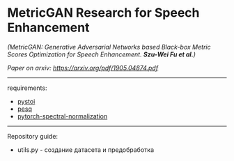 # MetricGAN Research for Speech Enhancement

*(MetricGAN: Generative Adversarial Networks based Black-box Metric Scores
Optimization for Speech Enhancement. **Szu-Wei Fu et al.**)*

*Paper on arxiv: https://arxiv.org/pdf/1905.04874.pdf*

---

requirements:
- [pystoi](https://github.com/mpariente/pystoi)
- [pesq](https://github.com/ludlows/python-pesq)
- [pytorch-spectral-normalization](https://github.com/christiancosgrove/pytorch-spectral-normalization-gan/blob/master/spectral_normalization.py)

---

Repository guide:
- utils.py - создание датасета и предобработка
